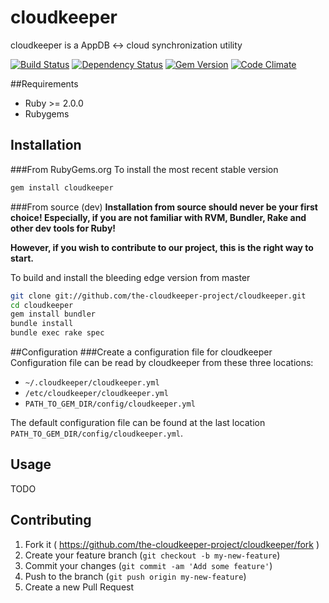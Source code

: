 # cloudkeeper
cloudkeeper is a AppDB <-> cloud synchronization utility

[![Build Status](https://secure.travis-ci.org/the-cloudkeeper-project/cloudkeeper.png)](http://travis-ci.org/the-cloudkeeper-project/cloudkeeper)
[![Dependency Status](https://gemnasium.com/the-cloudkeeper-project/cloudkeeper.png)](https://gemnasium.com/the-cloudkeeper-project/cloudkeeper)
[![Gem Version](https://fury-badge.herokuapp.com/rb/cloudkeeper.png)](https://badge.fury.io/rb/cloudkeeper)
[![Code Climate](https://codeclimate.com/github/the-cloudkeeper-project/cloudkeeper.png)](https://codeclimate.com/github/the-cloudkeeper-project/cloudkeeper)

##Requirements
* Ruby >= 2.0.0
* Rubygems

## Installation

###From RubyGems.org
To install the most recent stable version
```bash
gem install cloudkeeper
```

###From source (dev)
**Installation from source should never be your first choice! Especially, if you are not
familiar with RVM, Bundler, Rake and other dev tools for Ruby!**

**However, if you wish to contribute to our project, this is the right way to start.**

To build and install the bleeding edge version from master

```bash
git clone git://github.com/the-cloudkeeper-project/cloudkeeper.git
cd cloudkeeper
gem install bundler
bundle install
bundle exec rake spec
```

##Configuration
###Create a configuration file for cloudkeeper
Configuration file can be read by cloudkeeper from these
three locations:

* `~/.cloudkeeper/cloudkeeper.yml`
* `/etc/cloudkeeper/cloudkeeper.yml`
* `PATH_TO_GEM_DIR/config/cloudkeeper.yml`

The default configuration file can be found at the last location
`PATH_TO_GEM_DIR/config/cloudkeeper.yml`.

## Usage

TODO

## Contributing
1. Fork it ( https://github.com/the-cloudkeeper-project/cloudkeeper/fork )
2. Create your feature branch (`git checkout -b my-new-feature`)
3. Commit your changes (`git commit -am 'Add some feature'`)
4. Push to the branch (`git push origin my-new-feature`)
5. Create a new Pull Request
